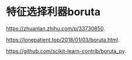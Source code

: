 特征选择利器boruta
================

https://zhuanlan.zhihu.com/p/33730850.

https://lonepatient.top/2018/01/03/boruta.html.

https://github.com/scikit-learn-contrib/boruta_py.



